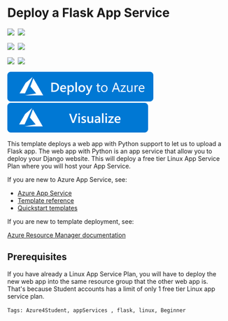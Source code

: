 # Deploy a Flask App Service

<IMG SRC="https://azurequickstartsservice.blob.core.windows.net/badges/101-webapp-linux-flask/PublicLastTestDate.svg" />&nbsp;
<IMG SRC="https://azurequickstartsservice.blob.core.windows.net/badges/101-webapp-linux-flask/PublicDeployment.svg" />&nbsp;

<IMG SRC="https://azurequickstartsservice.blob.core.windows.net/badges/101-webapp-linux-flask/FairfaxLastTestDate.svg" />&nbsp;
<IMG SRC="https://azurequickstartsservice.blob.core.windows.net/badges/101-webapp-linux-flask/FairfaxDeployment.svg" />&nbsp;

<IMG SRC="https://azurequickstartsservice.blob.core.windows.net/badges/101-webapp-linux-flask/BestPracticeResult.svg" />&nbsp;
<IMG SRC="https://azurequickstartsservice.blob.core.windows.net/badges/101-webapp-linux-flask/CredScanResult.svg" />&nbsp;

<a href="https://portal.azure.com/#create/Microsoft.Template/uri/https%3A%2F%2Fraw.githubusercontent.com%2FAzure%2Fazure-quickstart-templates%2Fmaster%2F101-webapp-linux-flask%2Fazuredeploy.json" target="_blank">
    <img src="https://raw.githubusercontent.com/Azure/azure-quickstart-templates/master/1-CONTRIBUTION-GUIDE/images/deploytoazure.svg?sanitize=true"/>
</a>
<a href="http://armviz.io/#/?load=https%3A%2F%2Fraw.githubusercontent.com%2FAzure%2Fazure-quickstart-templates%2Fmaster%2F101-webapp-linux-flask%2Fazuredeploy.json" target="_blank">
    <img src="https://raw.githubusercontent.com/Azure/azure-quickstart-templates/master/1-CONTRIBUTION-GUIDE/images/visualizebutton.svg?sanitize=true"/>
</a>

This template deploys a web app with Python support to let us to upload a Flask app. The web app with Python is an app service that allow you to deploy your Django website. This will deploy a free tier Linux App Service Plan where you will host your App Service.

If you are new to Azure App Service, see:

- [Azure App Service](https://azure.microsoft.com/services/app-service/web/)
- [Template reference](https://docs.microsoft.com/azure/templates/microsoft.web/allversions)
- [Quickstart templates](https://azure.microsoft.com/resources/templates/?resourceType=Microsoft.Compute&pageNumber=1&sort=Popular&term=web+apps)

If you are new to template deployment, see:

[Azure Resource Manager documentation](https://docs.microsoft.com/azure/azure-resource-manager/)

## Prerequisites

If you have already a Linux App Service Plan, you will have to deploy the new web app into the same resource group that the other web app is. That's because Student accounts has a limit of only 1 free tier Linux app service plan.

`Tags: Azure4Student, appServices , flask, linux, Beginner`
